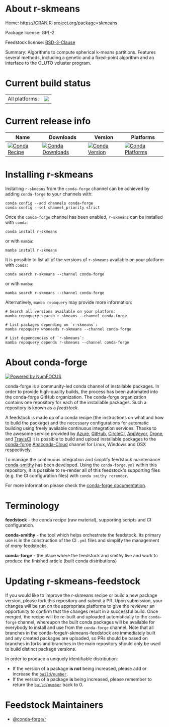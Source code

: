 About r-skmeans
===============

Home: https://CRAN.R-project.org/package=skmeans

Package license: GPL-2

Feedstock license: [BSD-3-Clause](https://github.com/conda-forge/r-skmeans-feedstock/blob/main/LICENSE.txt)

Summary: Algorithms to compute spherical k-means partitions. Features several methods, including a genetic and a fixed-point algorithm and an interface to the CLUTO vcluster program.

Current build status
====================


<table><tr><td>All platforms:</td>
    <td>
      <a href="https://dev.azure.com/conda-forge/feedstock-builds/_build/latest?definitionId=1625&branchName=main">
        <img src="https://dev.azure.com/conda-forge/feedstock-builds/_apis/build/status/r-skmeans-feedstock?branchName=main">
      </a>
    </td>
  </tr>
</table>

Current release info
====================

| Name | Downloads | Version | Platforms |
| --- | --- | --- | --- |
| [![Conda Recipe](https://img.shields.io/badge/recipe-r--skmeans-green.svg)](https://anaconda.org/conda-forge/r-skmeans) | [![Conda Downloads](https://img.shields.io/conda/dn/conda-forge/r-skmeans.svg)](https://anaconda.org/conda-forge/r-skmeans) | [![Conda Version](https://img.shields.io/conda/vn/conda-forge/r-skmeans.svg)](https://anaconda.org/conda-forge/r-skmeans) | [![Conda Platforms](https://img.shields.io/conda/pn/conda-forge/r-skmeans.svg)](https://anaconda.org/conda-forge/r-skmeans) |

Installing r-skmeans
====================

Installing `r-skmeans` from the `conda-forge` channel can be achieved by adding `conda-forge` to your channels with:

```
conda config --add channels conda-forge
conda config --set channel_priority strict
```

Once the `conda-forge` channel has been enabled, `r-skmeans` can be installed with `conda`:

```
conda install r-skmeans
```

or with `mamba`:

```
mamba install r-skmeans
```

It is possible to list all of the versions of `r-skmeans` available on your platform with `conda`:

```
conda search r-skmeans --channel conda-forge
```

or with `mamba`:

```
mamba search r-skmeans --channel conda-forge
```

Alternatively, `mamba repoquery` may provide more information:

```
# Search all versions available on your platform:
mamba repoquery search r-skmeans --channel conda-forge

# List packages depending on `r-skmeans`:
mamba repoquery whoneeds r-skmeans --channel conda-forge

# List dependencies of `r-skmeans`:
mamba repoquery depends r-skmeans --channel conda-forge
```


About conda-forge
=================

[![Powered by
NumFOCUS](https://img.shields.io/badge/powered%20by-NumFOCUS-orange.svg?style=flat&colorA=E1523D&colorB=007D8A)](https://numfocus.org)

conda-forge is a community-led conda channel of installable packages.
In order to provide high-quality builds, the process has been automated into the
conda-forge GitHub organization. The conda-forge organization contains one repository
for each of the installable packages. Such a repository is known as a *feedstock*.

A feedstock is made up of a conda recipe (the instructions on what and how to build
the package) and the necessary configurations for automatic building using freely
available continuous integration services. Thanks to the awesome service provided by
[Azure](https://azure.microsoft.com/en-us/services/devops/), [GitHub](https://github.com/),
[CircleCI](https://circleci.com/), [AppVeyor](https://www.appveyor.com/),
[Drone](https://cloud.drone.io/welcome), and [TravisCI](https://travis-ci.com/)
it is possible to build and upload installable packages to the
[conda-forge](https://anaconda.org/conda-forge) [Anaconda-Cloud](https://anaconda.org/)
channel for Linux, Windows and OSX respectively.

To manage the continuous integration and simplify feedstock maintenance
[conda-smithy](https://github.com/conda-forge/conda-smithy) has been developed.
Using the ``conda-forge.yml`` within this repository, it is possible to re-render all of
this feedstock's supporting files (e.g. the CI configuration files) with ``conda smithy rerender``.

For more information please check the [conda-forge documentation](https://conda-forge.org/docs/).

Terminology
===========

**feedstock** - the conda recipe (raw material), supporting scripts and CI configuration.

**conda-smithy** - the tool which helps orchestrate the feedstock.
                   Its primary use is in the construction of the CI ``.yml`` files
                   and simplify the management of *many* feedstocks.

**conda-forge** - the place where the feedstock and smithy live and work to
                  produce the finished article (built conda distributions)


Updating r-skmeans-feedstock
============================

If you would like to improve the r-skmeans recipe or build a new
package version, please fork this repository and submit a PR. Upon submission,
your changes will be run on the appropriate platforms to give the reviewer an
opportunity to confirm that the changes result in a successful build. Once
merged, the recipe will be re-built and uploaded automatically to the
`conda-forge` channel, whereupon the built conda packages will be available for
everybody to install and use from the `conda-forge` channel.
Note that all branches in the conda-forge/r-skmeans-feedstock are
immediately built and any created packages are uploaded, so PRs should be based
on branches in forks and branches in the main repository should only be used to
build distinct package versions.

In order to produce a uniquely identifiable distribution:
 * If the version of a package **is not** being increased, please add or increase
   the [``build/number``](https://docs.conda.io/projects/conda-build/en/latest/resources/define-metadata.html#build-number-and-string).
 * If the version of a package **is** being increased, please remember to return
   the [``build/number``](https://docs.conda.io/projects/conda-build/en/latest/resources/define-metadata.html#build-number-and-string)
   back to 0.

Feedstock Maintainers
=====================

* [@conda-forge/r](https://github.com/conda-forge/r/)

